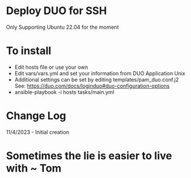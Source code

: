 # Deploy DUO for SSH

Only Supporting Ubuntu 22.04 for the moment

# To install
* Edit hosts file or use your own
* Edit vars/vars.yml and set your information from DUO Application Unix
* Additional settings can be set by editing templates/pam_duo.conf.j2 See: https://duo.com/docs/loginduo#duo-configuration-options
* ansible-playbook -i hosts tasks/main.yml

# Change Log
11/4/2023 - Initial creation


# Sometimes the lie is easier to live with ~ Tom